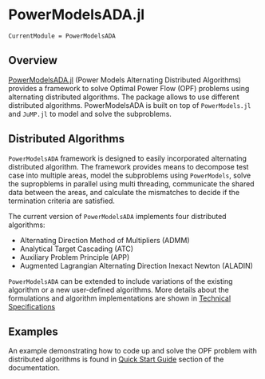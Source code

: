 # PowerModelsADA.jl

```@meta
CurrentModule = PowerModelsADA
```
## Overview

[PowerModelsADA.jl](https://github.com/mkhraijah/PowerModelsADA.jl) (Power Models Alternating Distributed Algorithms) provides a framework to solve Optimal Power Flow (OPF) problems using alternating distributed algorithms. The package allows to use different distributed algorithms. PowerModelsADA is built on top of `PowerModels.jl` and `JuMP.jl` to model and solve the subproblems.


## Distributed Algorithms 
`PowerModelsADA` framework is designed to easily incorporated alternating distributed algorithm. The framework provides means to decompose test case into multiple areas, model the subproblems using `PowerModels`, solve the supropblems in parallel using multi threading, communicate the shared data between the areas, and calculate the mismatches to decide if the termination criteria are satisfied.

The current version of `PowerModelsADA` implements four distributed algorithms: 

- Alternating Direction Method of Multipliers (ADMM)
- Analytical Target Cascading (ATC)
- Auxiliary Problem Principle (APP)
- Augmented Lagrangian Alternating Direction Inexact Newton (ALADIN)
 
 `PowerModelsADA` can be extended to include variations of the existing algorithm or a new user-defined algorithms. More details about the formulations and algorithm implementations are shown in [Technical Specifications](https://mkhraijah.github.io/PowerModelsADA.jl/dev/specification/)

<!-- ## Installation -->


<!-- PowerModelsADA can be installed using the Julia package manager with -->

<!-- ```julia
using Pkg
Pkg.add("PowerModelsADA")
``` 
-->

## Examples

An example demonstrating how to code up and solve the OPF problem with distributed algorithms is found in [Quick Start Guide](https://mkhraijah.github.io/PowerModelsADA.jl/dev/quickguide/) section of the documentation.
